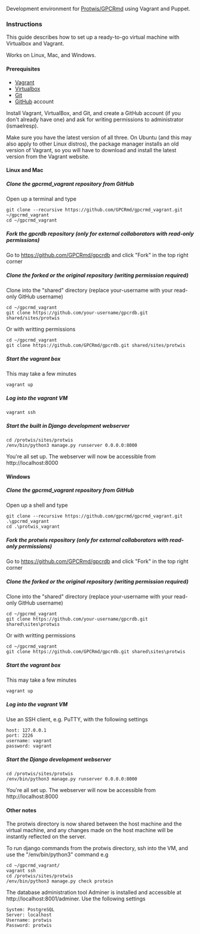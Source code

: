 Development environment for [Protwis/GPCRmd](https://github.com/gpcrmd) using Vagrant and Puppet.

### Instructions

This guide describes how to set up a ready-to-go virtual machine with Virtualbox and Vagrant.

Works on Linux, Mac, and Windows.

#### Prerequisites

* [Vagrant][vagrant]
* [Virtualbox][virtualbox]
* [Git][git]
* [GitHub][github] account

[vagrant]: http://www.vagrantup.com
[virtualbox]: https://www.virtualbox.org
[git]: http://git-scm.com
[github]: http://www.bitbucket.org

Install Vagrant, VirtualBox, and Git, and create a GitHub account (if you don't already have one) and ask for writing permissions to administrator (ismaelresp).

Make sure you have the latest version of all three. On Ubuntu (and this may also apply to other Linux distros), the
package manager installs an old version of Vagrant, so you will have to download and install the latest version from
the Vagrant website.

#### Linux and Mac

##### Clone the gpcrmd_vagrant repository from GitHub

Open up a terminal and type

    git clone --recursive https://github.com/GPCRmd/gpcrmd_vagrant.git ~/gpcrmd_vagrant
    cd ~/gpcrmd_vagrant

##### Fork the gpcrdb repository (only for external collaborators with read-only permissions)

Go to https://github.com/GPCRmd/gpcrdb and click "Fork" in the top right corner

##### Clone the forked or the original repository (writing permission required)

Clone into the "shared" directory (replace your-username with your read-only GitHub username)

    cd ~/gpcrmd_vagrant
    git clone https://github.com/your-username/gpcrdb.git shared/sites/protwis

Or with writting permissions

    cd ~/gpcrmd_vagrant
    git clone https://github.com/GPCRmd/gpcrdb.git shared/sites/protwis


##### Start the vagrant box

This may take a few minutes

    vagrant up

##### Log into the vagrant VM

    vagrant ssh

##### Start the built in Django development webserver

    cd /protwis/sites/protwis
    /env/bin/python3 manage.py runserver 0.0.0.0:8000

You're all set up. The webserver will now be accessible from http://localhost:8000

#### Windows

##### Clone the gpcrmd_vagrant repository from GitHub

Open up a shell and type

    git clone --recursive https://github.com/gpcrmd/gpcrmd_vagrant.git .\gpcrmd_vagrant
    cd .\protwis_vagrant

##### Fork the protwis repository (only for external collaborators with read-only permissions)

Go to https://github.com/GPCRmd/gpcrdb and click "Fork" in the top right corner

##### Clone the forked or the original repository (writing permission required)

Clone into the "shared" directory (replace your-username with your read-only GitHub username)

    cd ~/gpcrmd_vagrant
    git clone https://github.com/your-username/gpcrdb.git shared\sites\protwis

Or with writting permissions

    cd ~/gpcrmd_vagrant
    git clone https://github.com/GPCRmd/gpcrdb.git shared\sites\protwis

##### Start the vagrant box

This may take a few minutes

    vagrant up

##### Log into the vagrant VM

Use an SSH client, e.g. PuTTY, with the following settings

    host: 127.0.0.1
    port: 2226
    username: vagrant
    password: vagrant

##### Start the Django development webserver

    cd /protwis/sites/protwis
    /env/bin/python3 manage.py runserver 0.0.0.0:8000

You're all set up. The webserver will now be accessible from http://localhost:8000

#### Other notes

The protwis directory is now shared between the host machine and the virtual machine, and any changes made on the host
machine will be instantly reflected on the server.

To run django commands from the protwis directory, ssh into the VM, and use the "/env/bin/python3" command e.g

    cd ~/gpcrmd_vagrant/
    vagrant ssh
    cd /protwis/sites/protwis
    /env/bin/python3 manage.py check protein

The database administration tool Adminer is installed and accessible at http://localhost:8001/adminer. Use the
following settings

    System: PostgreSQL
    Server: localhost
    Username: protwis
    Password: protwis
